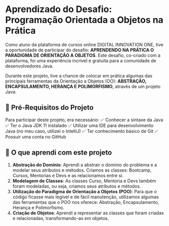 # Aprendizado do Desafio: Programação Orientada a Objetos na Prática

Como aluno da plataforma de cursos online DIGITAL INNOVATION ONE, tive a oportunidade de participar do desafio: **APRENDENDO NA PRÁTICA O PARADIGMA DE ORIENTAÇÃO A OBJETOS**. Este desafio, co-criado com a plataforma, foi uma experiência incrível e gratuita para a comunidade de desenvolvedores Java.

Durante este projeto, tive a chance de colocar em prática algumas das principais ferramentas da Orientação a Objetos (OO): **ABSTRAÇÃO, ENCAPSULAMENTO, HERANÇA E POLIMORFISMO**, através de um projeto Java.

## 🛑 Pré-Requisitos do Projeto

Para participar deste projeto, era necessário:
✅ Conhecer a sintaxe da Java
✅ Ter o Java JDK 11 instalado
✅ Utilizar uma IDE para desenvolvimento Java (no meu caso, utilizei o IntelliJ)
✅ Ter conhecimento básico de Git
✅ Possuir uma conta no GitHub

## 👣 O que aprendi com este projeto

1. **Abstração do Domínio**: Aprendi a abstrair o domínio do problema e a modelar seus atributos e métodos. Criamos as classes: Bootcamp, Cursos, Mentorias e Devs e as relacionamos entre si.
2. **Modelagem de Classes**: As classes Curso, Mentoria e Devs também foram modeladas, ou seja, criamos seus atributos e métodos.
3. **Utilização do Paradigma de Orientação a Objetos (POO)**: Para que o código ficasse mais legível e de fácil manutenção, utilizamos algumas das ferramentas que o POO nos oferece: Abstração, Encapsulamento, Herança e Polimorfismo.
4. **Criação de Objetos**: Aprendi a representar as classes que foram criadas e relacionadas, transformando-as em objetos.
